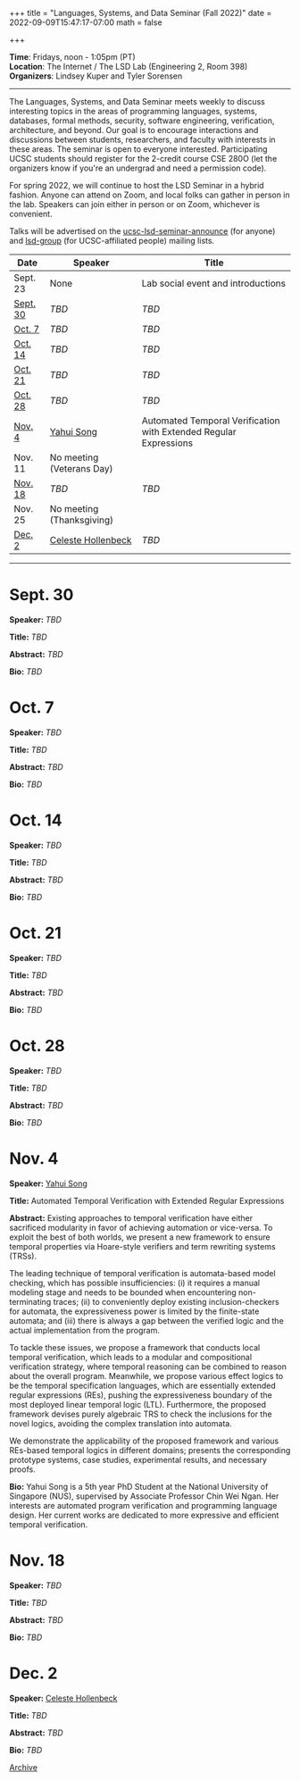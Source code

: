 +++
title = "Languages, Systems, and Data Seminar (Fall 2022)"
date = 2022-09-09T15:47:17-07:00
math = false

+++

**Time**: Fridays, noon - 1:05pm (PT) <br />
**Location**: The Internet / The LSD Lab (Engineering 2, Room 398) <br />
**Organizers**: Lindsey Kuper and Tyler Sorensen <br />

---

The Languages, Systems, and Data Seminar meets weekly to discuss interesting topics in the areas of programming languages, systems, databases, formal methods, security, software engineering, verification, architecture, and beyond.  Our goal is to encourage interactions and discussions between students, researchers, and faculty with interests in these areas.  The seminar is open to everyone interested.  Participating UCSC students should register for the 2-credit course CSE 280O (let the organizers know if you're an undergrad and need a permission code).

For spring 2022, we will continue to host the LSD Seminar in a hybrid fashion.  Anyone can attend on Zoom, and local folks can gather in person in the lab.  Speakers can join either in person or on Zoom, whichever is convenient.

Talks will be advertised on the [ucsc-lsd-seminar-announce](https://groups.google.com/g/ucsc-lsd-seminar-announce) (for anyone) and [lsd-group](https://groups.google.com/a/ucsc.edu/g/lsd-group/members) (for UCSC-affiliated people) mailing lists.

| Date                | Speaker                                                               | Title                                                             |
|-------              |---------                                                              |---------                                                          |
| Sept. 23            | None                                                                  | Lab social event and introductions                                |
| [Sept. 30](#sept-30)| _TBD_                                                                 | _TBD_                                                             |
| [Oct. 7](#oct-7)    | _TBD_                                                                 | _TBD_                                                             |
| [Oct. 14](#oct-14)  | _TBD_                                                                 | _TBD_                                                             |
| [Oct. 21](#oct-21)  | _TBD_                                                                 | _TBD_                                                             |
| [Oct. 28](#oct-28)  | _TBD_                                                                 | _TBD_                                                             |
| [Nov. 4](#nov-4)    | [Yahui Song](https://www.comp.nus.edu.sg/~yahuis/)                    | Automated Temporal Verification with Extended Regular Expressions |
| Nov. 11             | No meeting (Veterans Day)                                                                                                                 |
| [Nov. 18](#nov-18)  | _TBD_                                                                 | _TBD_                                                             |
| Nov. 25             | No meeting (Thanksgiving)                                                                                                                 |
| [Dec. 2](#dec-2)    | [Celeste Hollenbeck](https://cahollenbeck.github.io/)                 | _TBD_                                                             |

---

# Sept. 30

**Speaker:** _TBD_

**Title:** _TBD_

**Abstract:** _TBD_

**Bio:** _TBD_

# Oct. 7

**Speaker:** _TBD_

**Title:** _TBD_

**Abstract:** _TBD_

**Bio:** _TBD_

# Oct. 14

**Speaker:** _TBD_

**Title:** _TBD_

**Abstract:** _TBD_

**Bio:** _TBD_

# Oct. 21

**Speaker:** _TBD_

**Title:** _TBD_

**Abstract:** _TBD_

**Bio:** _TBD_

# Oct. 28

**Speaker:** _TBD_

**Title:** _TBD_

**Abstract:** _TBD_

**Bio:** _TBD_

# Nov. 4

**Speaker:** [Yahui Song](https://www.comp.nus.edu.sg/~yahuis/)

**Title:** Automated Temporal Verification with Extended Regular Expressions

**Abstract:** Existing approaches to temporal verification have either sacrificed modularity in favor of achieving automation or vice-versa. To exploit the best of both worlds, we present a new framework to ensure temporal properties via Hoare-style verifiers and term rewriting systems (TRSs).

The leading technique of temporal verification is automata-based model checking, which has possible insufficiencies: (i) it requires a manual modeling stage and needs to be bounded when encountering non-terminating traces; (ii) to conveniently deploy existing inclusion-checkers for automata, the expressiveness power is limited by the finite-state automata; and (iii) there is always a gap between the verified logic and the actual implementation from the program.

To tackle these issues, we propose a framework that conducts local temporal verification, which leads to a modular and compositional verification strategy, where temporal reasoning can be combined to reason about the overall program. Meanwhile, we propose various effect logics to be the temporal specification languages, which are essentially extended regular expressions (REs), pushing the expressiveness boundary of the most deployed linear temporal logic (LTL). Furthermore, the proposed framework devises purely algebraic TRS to check the inclusions for the novel logics, avoiding the complex translation into automata.

We demonstrate the applicability of the proposed framework and various REs-based temporal logics in different domains; presents the corresponding prototype systems, case studies, experimental results, and necessary proofs.

**Bio:** Yahui Song is a 5th year PhD Student at the National University of Singapore (NUS), supervised by Associate Professor Chin Wei Ngan. Her interests are automated program verification and programming language design. Her current works are dedicated to more expressive and efficient temporal verification. 

# Nov. 18

**Speaker:** _TBD_

**Title:** _TBD_

**Abstract:** _TBD_

**Bio:** _TBD_

# Dec. 2

**Speaker:** [Celeste Hollenbeck](https://cahollenbeck.github.io/)

**Title:** _TBD_

**Abstract:** _TBD_

**Bio:** _TBD_

[Archive](../)
